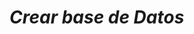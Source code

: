 <!-- Autor: Daniel Benjamin Perez Morales -->
<!-- GitHub: https://github.com/DanielPerezMoralesDev13 -->
<!-- Correo electrónico: danielperezdev@proton.me -->

# ***Crear base de Datos***

<!-- https://youtu.be/DFg1V-rO6Pg?t=2191 -->
